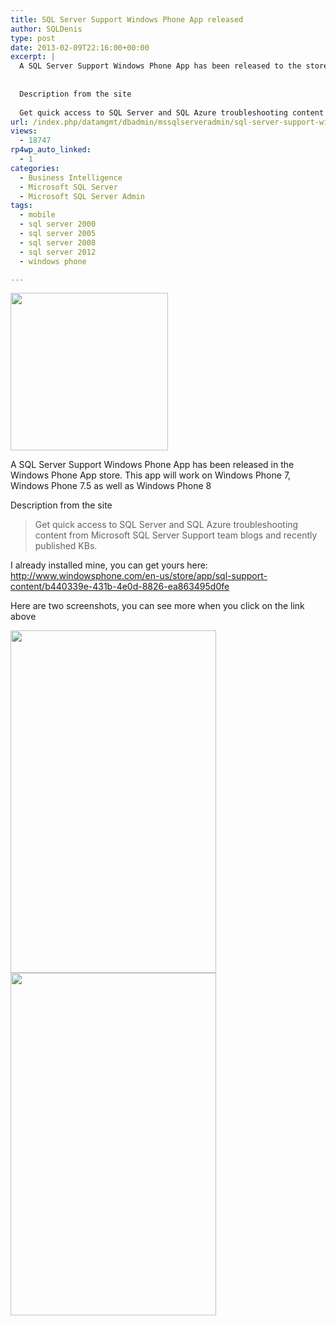 ```yaml
---
title: SQL Server Support Windows Phone App released
author: SQLDenis
type: post
date: 2013-02-09T22:16:00+00:00
excerpt: |
  A SQL Server Support Windows Phone App has been released to the store. This app will work on Windows Phone 7 as well as Windows Phone 8
  
  
  Description from the site 
  
  Get quick access to SQL Server and SQL Azure troubleshooting content from Microsof&hellip;
url: /index.php/datamgmt/dbadmin/mssqlserveradmin/sql-server-support-windows-phone/
views:
  - 18747
rp4wp_auto_linked:
  - 1
categories:
  - Business Intelligence
  - Microsoft SQL Server
  - Microsoft SQL Server Admin
tags:
  - mobile
  - sql server 2000
  - sql server 2005
  - sql server 2008
  - sql server 2012
  - windows phone

---
```

<div class="image_block">
  <a href="/wp-content/uploads/blogs/DataMgmt/Denis/SQLApp.png?mtime=1360454998"><img alt="" src="/wp-content/uploads/blogs/DataMgmt/Denis/SQLApp.png?mtime=1360454998" width="252" height="252" /></a>
</div>

A SQL Server Support Windows Phone App has been released in the Windows Phone App store. This app will work on Windows Phone 7, Windows Phone 7.5 as well as Windows Phone 8

Description from the site 

> Get quick access to SQL Server and SQL Azure troubleshooting content from Microsoft SQL Server Support team blogs and recently published KBs.

I already installed mine, you can get yours here: http://www.windowsphone.com/en-us/store/app/sql-support-content/b440339e-431b-4e0d-8826-ea863495d0fe

Here are two screenshots, you can see more when you click on the link above

<div class="image_block">
  <a href="/wp-content/uploads/blogs/DataMgmt/Denis/EscalationBlog.png?mtime=1360455013"><img alt="" src="/wp-content/uploads/blogs/DataMgmt/Denis/EscalationBlog.png?mtime=1360455013" width="329" height="548" /></a>
</div>

<div class="image_block">
  <a href="/wp-content/uploads/blogs/DataMgmt/Denis/Version.png?mtime=1360455028"><img alt="" src="/wp-content/uploads/blogs/DataMgmt/Denis/Version.png?mtime=1360455028" width="329" height="548" /></a>
</div>